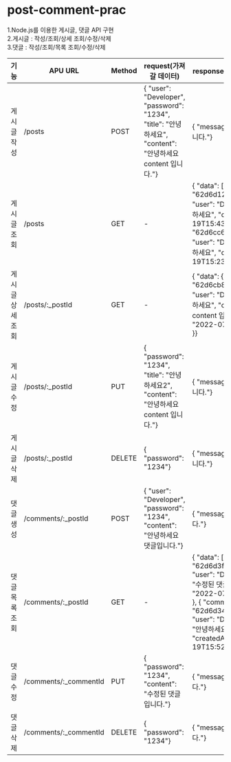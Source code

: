 # post-comment-prac
1.Node.js를 이용한 게시글, 댓글 API 구현   
2.게시글 : 작성/조회/상세 조회/수정/삭제   
3.댓글 : 작성/조회/목록 조회/수정/삭제   

|기능|APU URL|Method|request(가져갈 데이터)|response(서버로부터 받아올 데이터)|
|----|--|---|-------|-------|
|게시글 작성|/posts|POST|{  "user": "Developer",  "password": "1234",  "title": "안녕하세요", "content": "안녕하세요 content 입니다."}|{  "message": "게시글을 생성하였습니다."}|# 400 body 또는 params를 입력받지 못한 경우{ message: '데이터 형식이 올바르지 않습니다.' }|
|게시글 조회|/posts|GET|-|{  "data": [    {      "postId": "62d6d12cd88cadd496a9e54e",      "user": "Developer",      "title": "안녕하세요",      "createdAt": "2022-07-19T15:43:40.266Z"    },   {      "postId": "62d6cc66e28b7aff02e82954",      "user": "Developer",      "title": "안녕하세요",      "createdAt": "2022-07-19T15:23:18.433Z"    }  ]}|-|
|게시글 상세 조회|/posts/:_postId|GET|-|{  "data": {    "postId": "62d6cb83bb5a517ef2eb83cb",    "user": "Developer",    "title": "안녕하세요",    "content": "안녕하세요 content 입니다.",    "createdAt": "2022-07-19T15:19:31.730Z"  }}|# 400 body 또는 params를 입력받지 못한 경우{ message: '데이터 형식이 올바르지 않습니다.' }|
|게시글 수정|/posts/:_postId|PUT|{  "password": "1234",  "title": "안녕하세요2", "content": "안녕하세요 content 입니다."}|{  "message": "게시글을 수정하였습니다."}|# 400 body 또는 params를 입력받지 못한 경우{ message: '데이터 형식이 올바르지 않습니다.' }# 404 _postId에 해당하는 게시글이 존재하지 않을 경우{ message: '게시글 조회에 실패하였습니다.' }|
|게시글 삭제|/posts/:_postId|DELETE|{  "password": "1234"}|{  "message": "게시글을 삭제하였습니다."}|# 400 body 또는 params를 입력받지 못한 경우{ message: '데이터 형식이 올바르지 않습니다.' }# 404 _postId에 해당하는 게시글이 존재하지 않을 경우{ message: '게시글 조회에 실패하였습니다.' }|
|댓글 생성|/comments/:_postId|POST|{  "user": "Developer",  "password": "1234",  "content": "안녕하세요 댓글입니다."}|{  "message": "댓글을 생성하였습니다."}|# 400 body의 content를 입력받지 못한 경우{ message: '댓글 내용을 입력해주세요.' }# 400 body 또는 params를 입력받지 못한 경우{ message: '데이터 형식이 올바르지 않습니다.' }|
|댓글 목록 조회|/comments/:_postId|GET|-|{  "data": [    {      "commentId": "62d6d3fd30b5ca5442641b94",      "user": "Developer",      "content": "수정된 댓글입니다.",      "createdAt": "2022-07-19T15:55:41.490Z"    },   {      "commentId": "62d6d34b256e908fc79feaf8",      "user": "Developer",      "content": "안녕하세요 댓글입니다.",      "createdAt": "2022-07-19T15:52:43.212Z"    }  ]}|# 400 body 또는 params를 입력받지 못한 경우{ message: '데이터 형식이 올바르지 않습니다.' }|
|댓글 수정|/comments/:_commentId|PUT|{ "password": "1234",  "content": "수정된 댓글입니다."}|{  "message": "댓글을 수정하였습니다."}|# 400 body의 content를 입력받지 못한 경우{ message: '댓글 내용을 입력해주세요.' }# 400 body 또는 params를 입력받지 못한 경우{ message: '데이터 형식이 올바르지 않습니다.' }# 404 _commentId에 해당하는 댓글이 존재하지 않을 경우{ message: '댓글 조회에 실패하였습니다. }|
|댓글 삭제|/comments/:_commentId|DELETE|{  "password": "1234"}|{  "message": "댓글을 삭제하였습니다."}|# 400 body 또는 params를 입력받지 못한 경우{ message: '데이터 형식이 올바르지 않습니다.' }# 404 _commentId에 해당하는 댓글이 존재하지 않을 경우{ message: '댓글 조회에 실패하였습니다. }|
